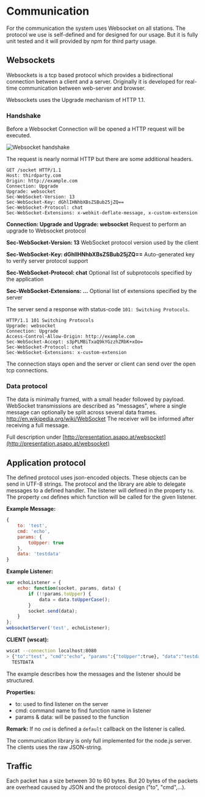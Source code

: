 
# Communication

For the communication the system uses Websocket on all stations. The protocol we use is self-defined and for designed
for our usage. But it is fully unit tested and it will provided by npm for third party usage.

## Websockets

Websockets is a tcp based protocol which provides a bidirectional connection between a client and a server.
Originally it is developed for real-time communication between web-server and browser.

Websockets uses the Upgrade mechanism of HTTP 1.1.

### Handshake

Before a Websocket Connection will be opened a HTTP request will be executed.

![Websocket handshake](http://presentation.asapo.at/websocket/img/websocket.png)

The request is nearly normal HTTP but there are some additional headers.

```
GET /socket HTTP/1.1
Host: thirdparty.com
Origin: http://example.com
Connection: Upgrade
Upgrade: websocket
Sec-WebSocket-Version: 13
Sec-WebSocket-Key: dGhlIHNhbXBsZSBub25jZQ==
Sec-WebSocket-Protocol: chat
Sec-WebSocket-Extensions: x-webkit-deflate-message, x-custom-extension
```

__Connection: Upgrade and Upgrade: websocket__
Request to perform an upgrade to Websocket protocol

__Sec-WebSocket-Version: 13__
WebSocket protocol version used by the client

__Sec-WebSocket-Key: dGhlIHNhbXBsZSBub25jZQ==__
Auto-generated key to verify server protocol support

__Sec-WebSocket-Protocol: chat__
Optional list of subprotocols specified by the application

__Sec-WebSocket-Extensions: ...__
Optional list of extensions specified by the server

The server send a response with status-code `101: Switching Protocols`.

```
HTTP/1.1 101 Switching Protocols
Upgrade: websocket
Connection: Upgrade
Access-Control-Allow-Origin: http://example.com
Sec-WebSocket-Accept: s3pPLMBiTxaQ9kYGzzhZRbK+xOo=
Sec-WebSocket-Protocol: chat
Sec-WebSocket-Extensions: x-custom-extension
```

The connection stays open and the server or client can send over the open tcp connections.

### Data protocol

The data is minimally framed, with a small header followed by payload. WebSocket transmissions are described as
"messages", where a single message can optionally be split across several data frames.
<http://en.wikipedia.org/wiki/WebSocket> The receiver will be informed after receiving a full message.

Full description under [http://presentation.asapo.at/websocket](http://presentation.asapo.at/websocket)

## Application protocol

The defined protocol uses json-encoded objects. These objects can be send in UTF-8 strings. The protocol and the
library are able to delegate messages to a defined handler. The listener will defined in the property `to`. The
property `cmd` defines which function will be called for the given listener.

__Example Message:__

```javascript
{
    to: 'test',
    cmd: 'echo',
    params: {
        toUpper: true
    },
    data: 'testdata'
}
```

__Example Listener:__

```javascript
var echoListener = {
    echo: function(socket, params, data) {
    	if (!!params.toUpper) {
    	    data = data.toUpperCase();
    	}
        socket.send(data);
    }
};
websocketServer('test', echoListener);
```

__CLIENT (wscat):__
```bash
wscat --connection localhost:8080
> {"to":"test", "cmd":"echo", "params":{"toUpper":true}, "data":"testdata"}
  TESTDATA
```

The example describes how the messages and the listener should be structured.

__Properties:__

* to: used to find listener on the server
* cmd: command name to find function name in listener
* params & data: will be passed to the function

__Remark:__ If no `cmd` is defined a `default` callback on the listener is called.

The communication library is only full implemented for the node.js server. The clients uses the raw JSON-string.

## Traffic

Each packet has a size between 30 to 60 bytes. But 20 bytes of the packets are overhead caused by JSON and the protocol design ("to", "cmd",...). 